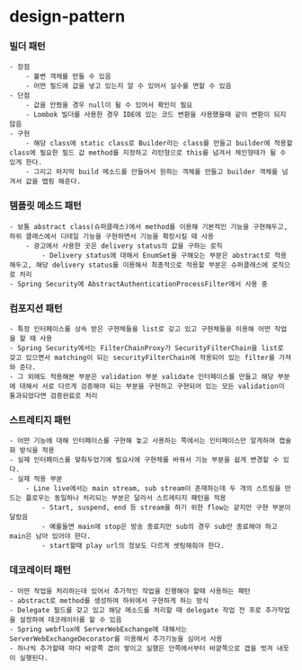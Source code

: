 # design-pattern

### 빌더 패턴
    - 장점
        - 불변 객체를 만들 수 있음
        - 어떤 필드에 값을 넣고 있는지 알 수 있어서 실수를 면할 수 있음
    - 단점
        - 값을 안줬을 경우 null이 될 수 있어서 확인이 필요
        - Lombok 빌더를 사용한 경우 IDE에 있는 코드 변환을 사용했을때 같이 변환이 되지 않음
    - 구현
        - 해당 class에 static class로 Builder라는 class를 만들고 builder에 적용할 class에 필요한 필드 값 method를 지정하고 리턴형으로 this를 넘겨서 체인형태가 될 수 있게 한다.
        - 그리고 마지막 build 메소드를 만들어서 원하는 객체를 만들고 builder 객체를 넘겨서 값을 맵핑 해준다.
### 템플릿 메소드 패턴
    - 보통 abstract class(슈퍼클래스)에서 method를 이용해 기본적인 기능을 구현해두고, 하위 클래스에서 디테일 기능을 구현하면서 기능을 확장시킬 때 사용
        - 광고에서 사용한 곳은 delivery status의 값을 구하는 로직
            - Delivery status에 대해서 EnumSet을 구해오는 부분은 abstract로 적용해두고, 해당 delivery status를 이용해서 최종적으로 적용할 부분은 슈퍼클래스에 로직으로 처리
    - Spring Security에 AbstractAuthenticationProcessFilter에서 사용 중
### 컴포지션 패턴
    - 특정 인터페이스를 상속 받은 구현체들을 list로 갖고 있고 구현체들을 이용해 어떤 작업을 할 때 사용
    - Spring Security에서는 FilterChainProxy가 SecurityFilterChain을 list로 갖고 있으면서 matching이 되는 securityFilterChain에 적용되어 있는 filter를 가져와 준다.
    - 그 외에도 적용해본 부분은 validation 부분 validate 인터페이스를 만들고 해당 부분에 대해서 서로 다르게 검증해야 되는 부분을 구현하고 구현되어 있는 모든 validation이 통과되었다면 검증완료로 처리
### 스트레티지 패턴
    - 어떤 기능에 대해 인터페이스를 구현해 놓고 사용하는 쪽에서는 인터페이스만 알게하여 캡슐화 방식을 적용
    - 실제 인터페이스를 맞춰두었기에 필요시에 구현체를 바꿔서 기능 부분을 쉽게 변경할 수 있다.
    - 실제 적용 부분
        - Line live에서는 main stream, sub stream이 존재하는데 두 개의 스트림을 만드는 플로우는 동일하나 처리되는 부분은 달라서 스트레티지 패턴을 적용
            - Start, suspend, end 등 stream을 하기 위한 flow는 같지만 구현 부분이 달랐음
            - 예를들면 main에 stop은 방송 종료지만 sub의 경우 sub만 종료해야 하고 main은 남아 있어야 한다.
            - start할때 play url의 정보도 다르게 셋팅해줘야 한다.
### 데코레이터 패턴
    - 어떤 작업을 처리하는데 있어서 추가적인 작업을 진행해야 할때 사용하는 패턴
    - abstract로 method를 생성하여 하위에서 구현하게 하는 방식
    - Delegate 필드를 갖고 있고 해당 메소드를 처리할 때 delegate 작업 전 후로 추가작업을 설정하여 데코레이터를 할 수 있음
    - Spring webflux에 ServerWebExchange에 대해서는 ServerWebExchangeDecorator를 이용해서 추가기능을 심어서 사용
    - 하나씩 추가할때 마다 바깥쪽 겹이 쌓이고 실행은 안쪽에서부터 바깥쪽으로 겹을 벗겨 내듯이 실행된다.

